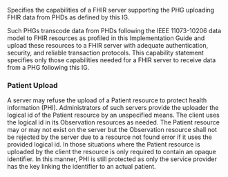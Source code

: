 Specifies the capabilities of a FHIR server supporting the PHG uploading FHIR data from PHDs as defined by this IG.

Such PHGs transcode data from PHDs following the IEEE 11073-10206 data model to FHIR resources as profiled in this Implementation Guide and upload these resources to a FHIR server with adequate authentication, security, and reliable transaction protocols. 
This capability statement specifies only those capabilities needed for a FHIR server to receive data from a PHG following this IG.

### Patient Upload
A server may refuse the upload of a Patient resource to protect health information (PHI). Administrators of such servers provide the uploader the logical id of the Patient resource by an unspecified means. The client uses the logical id in its Observation resources as needed. The Patient resource may or may not exist on the server but the Observation resource shall not be rejected by the server due to a resource not found error if it uses the provided logical id. In those situations where the Patient resource is uploaded by the client the resource is only required to contain an opaque identifier. In this manner, PHI is still protected as only the service provider has the key linking the identifier to an actual patient.
